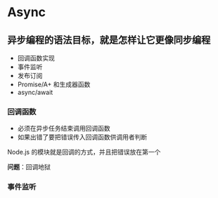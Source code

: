 # Async

## 异步编程的语法目标，就是怎样让它更像同步编程


- 回调函数实现
- 事件监听
- 发布订阅
- Promise/A+ 和生成器函数
- async/await

### **回调函数**
- 必须在异步任务结束调用回调函数
- 如果出错了要把错误传入回调函数供调用者判断

Node.js 的模块就是回调的方式，并且把错误放在第一个

**问题**：回调地狱

### 事件监听

